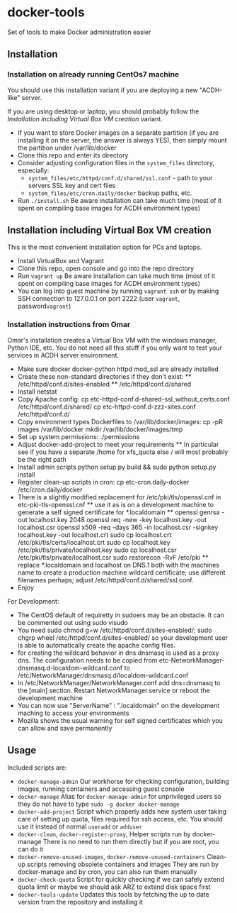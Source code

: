 # docker-tools

Set of tools to make Docker administration easier

## Installation

### Installation on already running CentOs7 machine

You should use this installation variant if you are deploying a new "ACDH-like" server.

If you are using desktop or laptop, you should probably follow the *Installation including Virtual Box VM creation* variant.

* If you want to store Docker images on a separate partition (if you are installing it on the server, the answer is always YES), then simply mount the partition under /var/lib/docker
* Clone this repo and enter its directory
* Consider adjusting configuration files in the `system_files` directory, especially:
    * `system_files/etc/httpd/conf.d/shared/ssl.conf` - path to your servers SSL key and cert files
    * `system_files/etc/cron.daily/docker` backup paths, etc.
* Run `./install.sh`
  Be aware installation can take much time (most of it spent on compiling base images for ACDH environment types)

## Installation including Virtual Box VM creation

This is the most convenient installation option for PCs and laptops.

* Install VirtualBox and Vagrant
* Clone this repo, open console and go into the repo directory
* Run `vagrant up`
  Be aware installation can take much time (most of it spent on compiling base images for ACDH environment types)
* You can log into guest machine by running `vagrant ssh` or by making SSH connection to 127.0.0.1 on port 2222 (user `vagrant`, password`vagrant`)

### Installation instructions from Omar

Omar's installation creates a Virtual Box VM with the windows manager, Python IDE, etc.
You do not need all this stuff if you only want to test your services in ACDH server environment.

* Make sure docker docker-python httpd mod_ssl are already installed
* Create these non-standard directories if they don't exist:
** /etc/httpd/conf.d/sites-enabled
** /etc/httpd/conf.d/shared
* Install netstat
* Copy Apache config:
  cp etc-httpd-conf.d-shared-ssl_without_certs.conf /etc/httpd/conf.d/shared/
  cp etc-httpd-conf.d-zzz-sites.conf /etc/httpd/conf.d/
* Copy environment types Dockerfiles to /var/lib/docker/images:
  cp -pR images /var/lib/docker
  mkdir /var/lib/docker/images/tmp
* Set up system permissions:
  ./permissions
* Adjust docker-add-project to meet your requirements
** In particular see if you have a separate /home for xfs_quota else / will most probably be the right path
* Install admin scripts
  python setup.py build && sudo python setup.py install
* Register clean-up scripts in cron:
  cp etc-cron.daily-docker /etc/cron.daily/docker
* There is a slightly modified replacement for /etc/pki/tls/openssl.cnf in etc-pki-tls-openssl.cnf
** use it as is on a development machine to generate a self signed certificate for *.localdomain
** openssl genrsa -out localhost.key 2048
   openssl req -new -key localhost.key -out localhost.csr
   openssl x509 -req -days 365 -in localhost.csr -signkey localhost.key -out localhost.crt
   sudo cp localhost.crt /etc/pki/tls/certs/localhost.crt
   sudo cp localhost.key /etc/pki/tls/private/localhost.key
   sudo cp localhost.csr /etc/pki/tls/private/localhost.csr
   sudo restorecon -RvF /etc/pki
** replace *.localdomain and localhost on DNS.1 both with the machines name to create a production machine
   wildcard certificate; use different filenames perhaps; adjust /etc/httpd/conf.d/shared/ssl.conf.
* Enjoy

For Development:
* The CentOS default of requiretty in sudoers may be an obstacle. It can be commented out using sudo visudo
* You need sudo chmod g+w /etc/httpd/conf.d/sites-enabled/; sudo chgrp wheel /etc/httpd/conf.d/sites-enabled/
  so your development user is able to automatically create the apache config files.
* for creating the wildcard behavior in dns dnsmasq is used as a proxy dns. The configuration needs to be copied
  from etc-NetworkManager-dnsmasq.d-localdom-wildcard.conf to /etc/NetworkManager/dnsmasq.d/localdom-wildcard.conf
* In /etc/NetworkManager/NetworkManager.conf add dns=dnsmasq to the [main] section. Restart NetworkManager.service or
  reboot the development machine
* You can now use "ServerName" : "<name>.localdomain" on the development maching to access your environments
* Mozilla shows the usual warning for self signed certificates which you can allow and save permanently

## Usage

Included scripts are:

* `docker-manage-admin`
  Our workhorse for checking configuration, building images, running containers and accessing guest console
* `docker-manage`
  Alias for `docker-manage-admin` for unprivileged users so they do not have to type `sudo -g docker docker-manage`
* `docker-add-project`
  Script which properly adds new system user taking care of setting up quota, files required for ssh access, etc.
  You should use it instead of normal `useradd` or `adduser`
* `docker-clean`, `docker-register-proxy`, 
  Helper scripts run by docker-manage
  There is no need to run them directly but if you are root, you can do it
* `docker-remove-unused-images`, `docker-remove-unused-containers`
  Clean-up scripts removing obsolete containers and images
  They are run by docker-manage and by cron, you can also run them manually
* `docker-check-quota`
  Script for quickly checking if we can safely extend quota limit or maybe we
  should ask ARZ to extend disk space first
* `docker-tools-update`
  Updates this tools by fetching the up to date version from the repository and installing it


